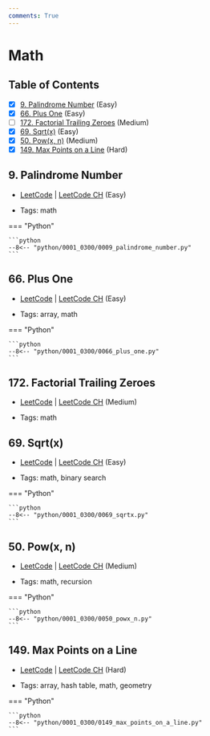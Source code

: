 ```yaml
---
comments: True
---
```


# Math

## Table of Contents

- [x] [9. Palindrome Number](https://leetcode.cn/problems/palindrome-number/) (Easy)
- [x] [66. Plus One](https://leetcode.cn/problems/plus-one/) (Easy)
- [ ] [172. Factorial Trailing Zeroes](https://leetcode.cn/problems/factorial-trailing-zeroes/) (Medium)
- [x] [69. Sqrt(x)](https://leetcode.cn/problems/sqrtx/) (Easy)
- [x] [50. Pow(x, n)](https://leetcode.cn/problems/powx-n/) (Medium)
- [x] [149. Max Points on a Line](https://leetcode.cn/problems/max-points-on-a-line/) (Hard)

## 9. Palindrome Number

-   [LeetCode](https://leetcode.com/problems/palindrome-number/) | [LeetCode CH](https://leetcode.cn/problems/palindrome-number/) (Easy)

-   Tags: math

=== "Python"

    ```python
    --8<-- "python/0001_0300/0009_palindrome_number.py"
    ```



## 66. Plus One

-   [LeetCode](https://leetcode.com/problems/plus-one/) | [LeetCode CH](https://leetcode.cn/problems/plus-one/) (Easy)

-   Tags: array, math

=== "Python"

    ```python
    --8<-- "python/0001_0300/0066_plus_one.py"
    ```



## 172. Factorial Trailing Zeroes

-   [LeetCode](https://leetcode.com/problems/factorial-trailing-zeroes/) | [LeetCode CH](https://leetcode.cn/problems/factorial-trailing-zeroes/) (Medium)

-   Tags: math


## 69. Sqrt(x)

-   [LeetCode](https://leetcode.com/problems/sqrtx/) | [LeetCode CH](https://leetcode.cn/problems/sqrtx/) (Easy)

-   Tags: math, binary search

=== "Python"

    ```python
    --8<-- "python/0001_0300/0069_sqrtx.py"
    ```



## 50. Pow(x, n)

-   [LeetCode](https://leetcode.com/problems/powx-n/) | [LeetCode CH](https://leetcode.cn/problems/powx-n/) (Medium)

-   Tags: math, recursion

=== "Python"

    ```python
    --8<-- "python/0001_0300/0050_powx_n.py"
    ```



## 149. Max Points on a Line

-   [LeetCode](https://leetcode.com/problems/max-points-on-a-line/) | [LeetCode CH](https://leetcode.cn/problems/max-points-on-a-line/) (Hard)

-   Tags: array, hash table, math, geometry

=== "Python"

    ```python
    --8<-- "python/0001_0300/0149_max_points_on_a_line.py"
    ```
